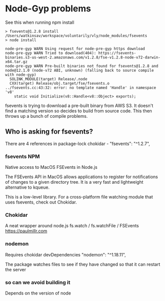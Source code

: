 # Node-Gyp problems


See this when running npm install

    > fsevents@1.2.8 install /Users/watkinsav/workspace/voluntarily/vly/node_modules/fsevents
    > node install

    node-pre-gyp WARN Using request for node-pre-gyp https download 
    node-pre-gyp WARN Tried to download(404): https://fsevents-binaries.s3-us-west-2.amazonaws.com/v1.2.8/fse-v1.2.8-node-v72-darwin-x64.tar.gz 
    node-pre-gyp WARN Pre-built binaries not found for fsevents@1.2.8 and node@12.1.0 (node-v72 ABI, unknown) (falling back to source compile with node-gyp) 
      SOLINK_MODULE(target) Release/.node
      CXX(target) Release/obj.target/fse/fsevents.o
    ../fsevents.cc:43:32: error: no template named 'Handle' in namespace 'v8'
        static void Initialize(v8::Handle<v8::Object> exports);

fsevents is trying to download a pre-built binary from AWS S3. It doesn't find a matching version so decides to build from source code. 
This then throws up a bunch of compile problems.


## Who is asking for fsevents?
There are 4 references in package-lock
chokidar - "fsevents": "^1.2.7",

### fsevents NPM

Native access to MacOS FSEvents in Node.js

The FSEvents API in MacOS allows applications to register for notifications of changes to a given directory tree. It is a very fast and lightweight alternative to kqueue.

This is a low-level library. For a cross-platform file watching module that uses fsevents, check out Chokidar.

### Chokidar
A neat wrapper around node.js fs.watch / fs.watchFile / FSEvents https://paulmillr.com

### nodemon
Requires chokidar 
devDependencies
  "nodemon": "^1.18.11",

The package watches files to see if they have changed so that it can restart the server

### so can we avoid building it
Depends on the version of node
